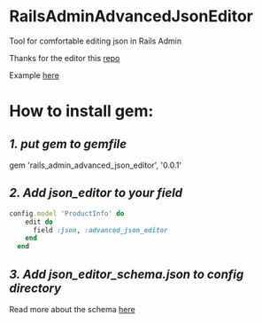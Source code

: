 # RailsAdminAdvancedJsonEditor

Tool for comfortable editing json in Rails Admin

Thanks for the editor this [repo](https://github.com/jdorn/json-editor) 

Example [here](http://jeremydorn.com/json-editor/)

# How to install gem: 

## _1. put gem to gemfile_

gem 'rails_admin_advanced_json_editor', '0.0.1'

## _2. Add json_editor to your field_

```ruby
config.model 'ProductInfo' do
    edit do
      field :json, :advanced_json_editor
    end
  end
```

## _3. Add json_editor_schema.json to config directory_

Read more about the schema [here](https://github.com/jdorn/json-editor)
